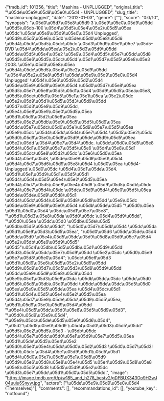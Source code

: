 {"tmdb_id": 101356, "title": "Mashina - UNPLUGGED", "original_title": "\u05de\u05e9\u05d9\u05e0\u05d4 - UNPLUGGED", "slug_title": "mashina-unplugged", "date": "2012-01-03", "genre": [""], "score": "0.0/10", "synopsis": "\u05d0\u05d7\u05e8\u05d9 3 \u05e9\u05e0\u05d9\u05dd \u05d5\u05db-100 \u05d4\u05d5\u05e4\u05e2\u05d5\u05ea \u05dc'\u05de\u05e9\u05d9\u05e0\u05d4 Unplugged', \u05d9\u05d5\u05e6\u05d0 \u05de\u05d0\u05e8\u05d6 \u05d4\u05db\u05d5\u05dc\u05dc \u05d3\u05d9\u05e1\u05e7 \u05d5-DVD \u05d4\u05de\u05ea\u05e2\u05d3\u05d9\u05dd \u05de\u05d5\u05e4\u05e2 \u05e9\u05d4\u05d5\u05e7\u05dc\u05d8 \u05d5\u05e6\u05d5\u05dc\u05dd \u05d1\u05d7\u05d5\u05e8\u05e3 2008. \u05e1\u05d3\u05e8\u05ea \u05d4\u05de\u05d5\u05e4\u05e2\u05d9\u05dd '\u05d4\u05e2\u05e8\u05d1 \u05de\u05e9\u05d9\u05e0\u05d4 Unplugged' \u05d4\u05e6\u05d9\u05d2\u05d4 \u05de\u05e9\u05d9\u05e0\u05d4 \u05d0\u05d7\u05e8\u05ea \u05d5\u05e7\u05e8\u05d5\u05d1\u05d4 \u05d9\u05d5\u05ea\u05e8, \u05d5\u05de\u05d1\u05d5\u05e1\u05e1\u05ea \u05e2\u05dc \u05e2\u05d9\u05d1\u05d5\u05d3\u05d9\u05dd \u05d7\u05d3\u05e9\u05d9\u05dd, \u05e4\u05e8\u05e9\u05e0\u05d5\u05ea \u05d1\u05d5\u05d2\u05e8\u05ea \u05d5\u05e2\u05db\u05e9\u05d5\u05d5\u05d9\u05ea \u05dc\u05e7\u05dc\u05d0\u05e1\u05d9\u05e7\u05d5\u05ea \u05e9\u05dc \u05d4\u05dc\u05d4\u05e7\u05d4 \u05d5\u05e2\u05dc \u05d0\u05d9\u05e0\u05d8\u05d9\u05de\u05d9\u05d5\u05ea \u05e2\u05dd \u05d4\u05e7\u05d4\u05dc. \u05dc\u05d0\u05d5\u05e8 \u05d4\u05d1\u05d9\u05e7\u05d5\u05e9 \u05d4\u05e8\u05d1 \u05d5\u05dc\u05e8\u05d2\u05dc \u05e6\u05d0\u05ea \u05d4\u05e1\u05d8, \u05de\u05e9\u05d9\u05e0\u05d4 \u05d4\u05d7\u05d6\u05d9\u05e8\u05d4 \u05d0\u05ea \u05d4-Unplugged \u05d0\u05dc \u05d4\u05d1\u05de\u05d4. \u05d1\u05e1\u05d9\u05d1\u05d5\u05d1 \u05d4\u05d4\u05d5\u05e4\u05e2\u05d5\u05ea \u05d4\u05d7\u05d5\u05e8\u05e4\u05d9 \u05d9\u05d5\u05db\u05dc \u05d4\u05e7\u05d4\u05dc \u05dc\u05d9\u05d4\u05e0\u05d5\u05ea \u05de\u05de\u05d9\u05d8\u05d1 \u05d4\u05dc\u05d4\u05d9\u05d8\u05d9\u05dd \u05e9\u05dc \u05de\u05e9\u05d9\u05e0\u05d4 \u05db\u05de\u05d5 \"\u05d0\u05ea \u05d1\u05d0\u05d4 \u05dc\u05d1\u05e7\u05e8\", \"\u05d1\u05d3\u05e8\u05da \u05d0\u05dc \u05d4\u05d9\u05dd\", \"\u05d0\u05ea \u05dc\u05d0 \u05db\u05de\u05d5 \u05db\u05d5\u05dc\u05dd\", \"\u05d0\u05d7\u05db\u05d4 \u05dc\u05da \u05d1\u05e9\u05d3\u05d5\u05ea\", \"\u05d0\u05d6 \u05dc\u05de\u05d4 \u05dc\u05d9 \u05e4\u05d5\u05dc\u05d9\u05d8\u05d9\u05e7\u05d4 \u05e2\u05db\u05e9\u05d9\u05d5\" \u05d5\"\u05d4\u05db\u05d5\u05db\u05d1\u05d9\u05dd \u05d3\u05d5\u05dc\u05e7\u05d9\u05dd \u05e2\u05dc \u05d0\u05e9 \u05e7\u05d8\u05e0\u05d4\"; \u05dc\u05e6\u05d3 \u05d1\u05d9\u05e6\u05d5\u05e2\u05d9\u05dd \u05d9\u05d9\u05d7\u05d5\u05d3\u05d9\u05d9\u05dd \u05dc\u05e9\u05d9\u05e8\u05d9\u05dd \u05e9\u05d1\u05d3\u05e8\u05da \u05db\u05dc\u05dc \u05dc\u05d0 \u05d6\u05d5\u05db\u05d9\u05dd \u05dc\u05de\u05dc\u05d5\u05d0 \u05ea\u05e9\u05d5\u05de\u05ea \u05d4\u05dc\u05d1 \u05d1\u05d4\u05d5\u05e4\u05e2\u05d5\u05ea \u05d4\u05d7\u05e9\u05de\u05dc\u05d9\u05d5\u05ea, \u05d1\u05d9\u05e0\u05d9\u05d4\u05dd \"\u05e4\u05d5\u05dc\u05d0\u05e8\u05d5\u05d9\u05d3\", \"\u05d0\u05d9\u05e9\u05d4\", \"\u05e9\u05dc\u05de\u05d5\u05e0\u05d6\u05d4\", \"\u05d2'\u05d5\u05e0\u05d9 \u05d4\u05d0\u05d3\u05d5\u05dd\" \u05d5\u05e2\u05d5\u05d3 - \u05db\u05dc \u05d4\u05e7\u05dc\u05d0\u05e1\u05d9\u05e7\u05d5\u05ea \u05d1\u05de\u05d5\u05e4\u05e2 \u05d0\u05e0\u05e4\u05dc\u05d0\u05d2\u05d3 \u05d0\u05d7\u05d3! \u05d0\u05dc \u05d4\u05e1\u05d9\u05d1\u05d5\u05d1 \u05d4\u05d0\u05e7\u05d5\u05e1\u05d8\u05d9 \u05d9\u05e6\u05d8\u05e8\u05e4\u05d5 \u05e4\u05d9\u05d8\u05e8 \u05e8\u05d5\u05d8 \u05d5\u05d9\u05e2\u05dc \u05d3\u05e7\u05dc\u05d1\u05d0\u05d5\u05dd.", "image": "https://image.tmdb.org/t/p/w185_and_h278_bestv2/gDFBUX343Oo9H2wJ04uuiu6Snyw.jpg", "actors": ["\u05de\u05e9\u05d9\u05e0\u05d4 (Themselves)"], "comments": [], "recommandations_id": [], "youtube_key": "notfound"}